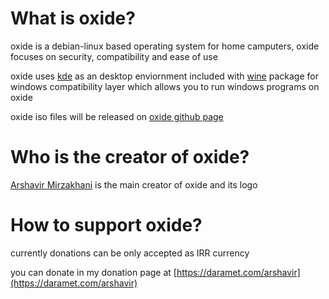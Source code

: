 What is oxide?
==============

oxide is a debian-linux based operating system for home camputers, oxide focuses on security, compatibility and ease of use

oxide uses [kde](https://kde.org/) as an desktop enviornment included with [wine](https://www.winehq.org/) package for windows compatibility layer which allows you to run windows programs on oxide

oxide iso files will be released on [oxide github page](https://github.com/oxidelinux/oxide/)

Who is the creator of oxide?
============================

[Arshavir Mirzakhani](https://github.com/arshavirmirzakhani/) is the main creator of oxide and its logo

How to support oxide?
=====================

currently donations can be only accepted as IRR currency

you can donate in my donation page at [https://daramet.com/arshavir](https://daramet.com/arshavir)
